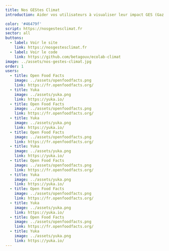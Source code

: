```yaml
---
title: Nos GEStes Climat
introduction: Aider vos utilisateurs à visualiser leur impact GES (Gaz à effet de serre) et à agir pour le réduire.<br/><br/>Développé en partenariat avec l'<a href="https://www.associationbilancarbone.fr/" target="_blank">Association Bilan Carbone</a>, ce simulateur vous permet d'évaluer votre empreinte carbone individuelle, puis de choisir des actions concrètes pour la réduire. Il est basé sur le modèle MicMac des associations <a href="https://avenirclimatique.org/" target="_blank">Avenir Climatique</a> et <a href="https://www.taca.asso.fr/" target="_blank">TaCa</a>.

color: '#46479f'
script: https://nosgestesclimat.fr
sector: all
buttons:
  - label: Voir le site
    link: https://nosgestesclimat.fr
  - label: Voir le code
    link: https://github.com/betagouv/ecolab-climat
image: ../assets/nos-gestes-climat.jpg
order: 1
users:
  - title: Open Food Facts
    image: ../assets/openfoodfacts.png
    link: https://fr.openfoodfacts.org/
  - title: Yuka
    image: ../assets/yuka.png
    link: https://yuka.io/
  - title: Open Food Facts
    image: ../assets/openfoodfacts.png
    link: https://fr.openfoodfacts.org/
  - title: Yuka
    image: ../assets/yuka.png
    link: https://yuka.io/
  - title: Open Food Facts
    image: ../assets/openfoodfacts.png
    link: https://fr.openfoodfacts.org/
  - title: Yuka
    image: ../assets/yuka.png
    link: https://yuka.io/
  - title: Open Food Facts
    image: ../assets/openfoodfacts.png
    link: https://fr.openfoodfacts.org/
  - title: Yuka
    image: ../assets/yuka.png
    link: https://yuka.io/
  - title: Open Food Facts
    image: ../assets/openfoodfacts.png
    link: https://fr.openfoodfacts.org/
  - title: Yuka
    image: ../assets/yuka.png
    link: https://yuka.io/
  - title: Open Food Facts
    image: ../assets/openfoodfacts.png
    link: https://fr.openfoodfacts.org/
  - title: Yuka
    image: ../assets/yuka.png
    link: https://yuka.io/
---
```

